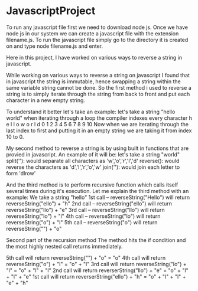 # JavascriptProject

To run any javascript file first we need to download node js.
Once we have node js in our system we can create a javascript file with the extension filename.js.
To run the javascript file simply go to the directory it is created on and type node filename.js and enter.

Here in this project, I have worked on various ways to reverse a string in javascript.

While working on various ways to reverse a string on javascript I found that in javascript the string is immutable, hence swapping a string within the same variable string cannot be done.
So the first method i used to reverse a string is to simply iterate through the string from back to front and put each character in a new empty string.

To understand it better let's take an example:
let's take a string "hello world"
when iterating through a loop the compiler indexes every character 
h e l l o   w o r l d
0 1 2 3 4 5 6 7 8 9 10
Now when we are iterating through the last index to first and putting it in an empty string we are taking it from index 10 to 0.

My second method to reverse a string is by using built in functions that are provied in javascript.
An example of it will be:
let's take a string "world"
split(''): would separate all characters as 'w','o','r','l','d'
reverse(): would reverse the characters as 'd','l','r','o','w'
join(''): would join each letter to form 'dlrow'

And the third method is to perform recursive function which calls itself several times during it's execution.
Let me explain the third method with an example:
We take a string "hello" 
1st call – reverseString("Hello")   will return   reverseString("ello")           + "h"
2nd call – reverseString("ello")    will return   reverseString("llo")            + "e"
3rd call – reverseString("llo")     will return   reverseString("lo")             + "l"
4th call – reverseString("lo")      will return   reverseString("o")              + "l"
5th call – reverseString("o")       will return   reverseString("")               + "o"

Second part of the recursion method
The method hits the if condition and the most highly nested call returns immediately.

5th call will return reverseString("") + "o" = "o"
4th call will return reverseString("o") + "l" = "o" + "l"
3rd call will return reverseString("lo") + "l" = "o" + "l" + "l"
2nd call will return reverserString("llo") + "e" = "o" + "l" + "l" + "e"
1st call will return reverserString("ello") + "h" = "o" + "l" + "l" + "e" + "h" 
